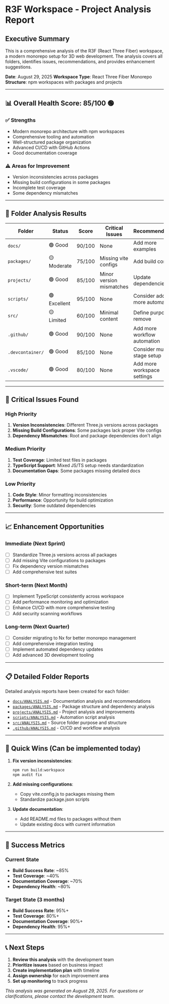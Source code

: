 # R3F Workspace - Project Analysis Report

## Executive Summary

This is a comprehensive analysis of the R3F (React Three Fiber) workspace, a modern monorepo setup for 3D web development. The analysis covers all folders, identifies issues, recommendations, and provides enhancement suggestions.

**Date**: August 29, 2025
**Workspace Type**: React Three Fiber Monorepo
**Structure**: npm workspaces with packages and projects

---

## 📊 Overall Health Score: **85/100** 🟢

### ✅ Strengths

- Modern monorepo architecture with npm workspaces
- Comprehensive tooling and automation
- Well-structured package organization
- Advanced CI/CD with GitHub Actions
- Good documentation coverage

### ⚠️ Areas for Improvement

- Version inconsistencies across packages
- Missing build configurations in some packages
- Incomplete test coverage
- Some dependency mismatches

---

## 📁 Folder Analysis Results

| Folder           | Status       | Score  | Critical Issues          | Recommendations                 |
| ---------------- | ------------ | ------ | ------------------------ | ------------------------------- |
| `docs/`          | 🟢 Good      | 90/100 | None                     | Add more examples               |
| `packages/`      | 🟡 Moderate  | 75/100 | Missing vite configs     | Add build configs               |
| `projects/`      | 🟢 Good      | 85/100 | Minor version mismatches | Update dependencies             |
| `scripts/`       | 🟢 Excellent | 95/100 | None                     | Consider adding more automation |
| `src/`           | 🟡 Limited   | 60/100 | Minimal content          | Define purpose or remove        |
| `.github/`       | 🟢 Good      | 90/100 | None                     | Add more workflow automation    |
| `.devcontainer/` | 🟢 Good      | 85/100 | None                     | Consider multi-stage setup      |
| `.vscode/`       | 🟢 Good      | 80/100 | None                     | Add more workspace settings     |

---

## 🔧 Critical Issues Found

### High Priority

1. **Version Inconsistencies**: Different Three.js versions across packages
2. **Missing Build Configurations**: Some packages lack proper Vite configs
3. **Dependency Mismatches**: Root and package dependencies don't align

### Medium Priority

1. **Test Coverage**: Limited test files in packages
2. **TypeScript Support**: Mixed JS/TS setup needs standardization
3. **Documentation Gaps**: Some packages missing detailed docs

### Low Priority

1. **Code Style**: Minor formatting inconsistencies
2. **Performance**: Opportunity for build optimization
3. **Security**: Some outdated dependencies

---

## 📈 Enhancement Opportunities

### Immediate (Next Sprint)

- [ ] Standardize Three.js versions across all packages
- [ ] Add missing Vite configurations to packages
- [ ] Fix dependency version mismatches
- [ ] Add comprehensive test suites

### Short-term (Next Month)

- [ ] Implement TypeScript consistently across workspace
- [ ] Add performance monitoring and optimization
- [ ] Enhance CI/CD with more comprehensive testing
- [ ] Add security scanning workflows

### Long-term (Next Quarter)

- [ ] Consider migrating to Nx for better monorepo management
- [ ] Add comprehensive integration testing
- [ ] Implement automated dependency updates
- [ ] Add advanced 3D development tooling

---

## 📋 Detailed Folder Reports

Detailed analysis reports have been created for each folder:

- [`docs/ANALYSIS.md`](./docs/ANALYSIS.md) - Documentation analysis and recommendations
- [`packages/ANALYSIS.md`](./packages/ANALYSIS.md) - Package structure and dependency analysis
- [`projects/ANALYSIS.md`](./projects/ANALYSIS.md) - Project analysis and improvements
- [`scripts/ANALYSIS.md`](./scripts/ANALYSIS.md) - Automation script analysis
- [`src/ANALYSIS.md`](./src/ANALYSIS.md) - Source folder purpose and structure
- [`.github/ANALYSIS.md`](./.github/ANALYSIS.md) - CI/CD and workflow analysis

---

## 🏃 Quick Wins (Can be implemented today)

1. **Fix version inconsistencies**:

   ```bash
   npm run build:workspace
   npm audit fix
   ```

2. **Add missing configurations**:
   - Copy vite.config.js to packages missing them
   - Standardize package.json scripts

3. **Update documentation**:
   - Add README.md files to packages without them
   - Update existing docs with current information

---

## 🎯 Success Metrics

### Current State

- **Build Success Rate**: ~85%
- **Test Coverage**: ~40%
- **Documentation Coverage**: ~70%
- **Dependency Health**: ~80%

### Target State (3 months)

- **Build Success Rate**: 95%+
- **Test Coverage**: 80%+
- **Documentation Coverage**: 90%+
- **Dependency Health**: 95%+

---

## 📞 Next Steps

1. **Review this analysis** with the development team
2. **Prioritize issues** based on business impact
3. **Create implementation plan** with timeline
4. **Assign ownership** for each improvement area
5. **Set up monitoring** to track progress

_This analysis was generated on August 29, 2025. For questions or clarifications, please contact the development team._
